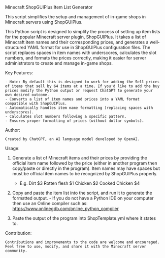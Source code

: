 Minecraft ShopGUIPlus Item List Generator

This script simplifies the setup and management of in-game shops in Minecraft servers using ShopGUIPlus.

This Python script is designed to simplify the process of setting up item lists for the popular Minecraft server plugin, ShopGUIPlus. It takes a list of Minecraft item names and their corresponding prices, and generates a well-structured YAML format for use in ShopGUIPlus configuration files. The script replaces spaces in item names with underscores, calculates the slot numbers, and formats the prices correctly, making it easier for server administrators to create and manage in-game shops.

Key Features:

	- Note: By default this is designed to work for adding the Sell prices of items that sell by 64 items at a time. If you'd like to add the buy prices modify the Python output or request ChatGPT to generate your own desired outcome. 
    - Converts a list of item names and prices into a YAML format compatible with ShopGUIPlus.
    - Automatically handles item name formatting (replacing spaces with underscores).
    - Calculates slot numbers following a specific pattern.
    - Ensures proper formatting of prices (without dollar symbols).

Author:

    Created by ChatGPT, an AI language model developed by OpenAI.

Usage:
1. Generate a list of Minecraft items and their prices by providing the official item name followed by the price (either in another program then copy/paste or directly in the program). Item names may have spaces but must be official item names to be recognized by ShopGUIPlus properly.
	- E.g.
Dirt $3
Rotten flesh $1
Chicken $2
Cooked Chicken $4
		
2. Copy and paste the item list into the script, and run it to generate the formatted output.
		- If you do not have a Python IDE on your computer then use an Online compiler such as: https://www.onlinegdb.com/online_python_compiler

3. Paste the output of the program into ShopTemplate.yml where it states to.

	
Contribution:

    Contributions and improvements to the code are welcome and encouraged. Feel free to use, modify, and share it with the Minecraft server community.